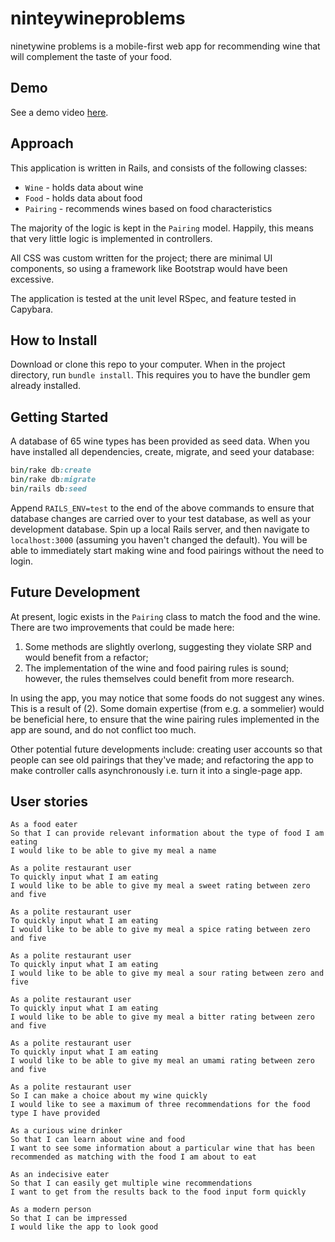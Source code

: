 # ninteywineproblems

ninetywine problems is a mobile-first web app for recommending wine that will complement the taste of your food.

## Demo
See a demo video [here](https://www.youtube.com/watch?v=92j-XuH7sEk).

## Approach
This application is written in Rails, and consists of the following classes:

* `Wine` - holds data about wine
* `Food` - holds data about food
* `Pairing` - recommends wines based on food characteristics

The majority of the logic is kept in the `Pairing` model. Happily, this means that very little logic is implemented in controllers.

All CSS was custom written for the project; there are minimal UI components, so using a framework like Bootstrap would have been excessive.

The application is tested at the unit level RSpec, and feature tested in Capybara.

## How to Install
Download or clone this repo to your computer. When in the project directory, run `bundle install`. This requires you to have the bundler gem already installed.

## Getting Started
A database of 65 wine types has been provided as seed data. When you have installed all dependencies, create, migrate, and seed your database:

```ruby
bin/rake db:create
bin/rake db:migrate
bin/rails db:seed
```

Append `RAILS_ENV=test` to the end of the above commands to ensure that database changes are carried over to your test database, as well as your development database. Spin up a local Rails server, and then navigate to `localhost:3000` (assuming you haven't changed the default). You will be able to immediately start making wine and food pairings without the need to login.

## Future Development
At present, logic exists in the `Pairing` class to match the food and the wine. There are two improvements that could be made here:

1. Some methods are slightly overlong, suggesting they violate SRP and would benefit from a refactor;
2. The implementation of the wine and food pairing rules is sound; however, the rules themselves could benefit from more research.

In using the app, you may notice that some foods do not suggest any wines. This is a result of (2). Some domain expertise (from e.g. a sommelier) would be beneficial here, to ensure that the wine pairing rules implemented in the app are sound, and do not conflict too much.

Other potential future developments include: creating user accounts so that people can see old pairings that they've made; and refactoring the app to make controller calls asynchronously i.e. turn it into a single-page app.

## User stories

```
As a food eater
So that I can provide relevant information about the type of food I am eating
I would like to be able to give my meal a name

As a polite restaurant user
To quickly input what I am eating
I would like to be able to give my meal a sweet rating between zero and five

As a polite restaurant user
To quickly input what I am eating
I would like to be able to give my meal a spice rating between zero and five

As a polite restaurant user
To quickly input what I am eating
I would like to be able to give my meal a sour rating between zero and five

As a polite restaurant user
To quickly input what I am eating
I would like to be able to give my meal a bitter rating between zero and five

As a polite restaurant user
To quickly input what I am eating
I would like to be able to give my meal an umami rating between zero and five

As a polite restaurant user
So I can make a choice about my wine quickly
I would like to see a maximum of three recommendations for the food type I have provided

As a curious wine drinker
So that I can learn about wine and food
I want to see some information about a particular wine that has been recommended as matching with the food I am about to eat

As an indecisive eater
So that I can easily get multiple wine recommendations
I want to get from the results back to the food input form quickly

As a modern person
So that I can be impressed
I would like the app to look good
```
